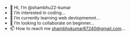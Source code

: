 - 👋 Hi, I’m @shambhu22-kumar
- 👀 I’m interested in coding...
- 🌱 I’m currently learning web devlopmemnt...
- 💞️ I’m looking to collaborate on beginner...
- 📫 How to reach me shambhukumar87240@gmail.com...

<!---
shambhu22-kumar/shambhu22-kumar is a ✨ special ✨ repository because its `README.md` (this file) appears on your GitHub profile.
You can click the Preview link to take a look at your changes.
--->
